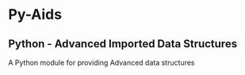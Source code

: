 # Py-Aids
## Python - Advanced Imported Data Structures

A Python module for providing Advanced data structures
